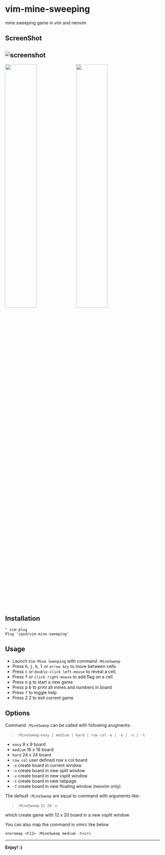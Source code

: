# vim-mine-sweeping
mine sweeping game in vim and neovim

## ScreenShot
![screenshot](https://user-images.githubusercontent.com/13008913/111640012-bcad0800-8836-11eb-85c3-bf20af90c1ba.png)
-
<img src="https://user-images.githubusercontent.com/13008913/111631101-fe858080-882d-11eb-9484-baa544087f20.png" width = "45%" />     <img src="https://user-images.githubusercontent.com/13008913/111631149-09401580-882e-11eb-8a99-4fde0197c892.png" width = "45%" />


## Installation
```vimscript
" vim-plug
Plug 'iqxd/vim-mine-sweeping'
```
## Usage
* Launch `Vim Mine Sweeping` with command `:MineSweep`
* Press <kbd>h</kbd>, <kbd>j</kbd>, <kbd>k</kbd>, <kbd>l</kbd> or `arrow key` to move between cells
* Press <kbd>c</kbd> or `double-click left-mouse` to reveal a cell, 
* Press <kbd>f</kbd> or `click right-mouse` to add flag on a cell
* Press <kbd>n</kbd> <kbd>g</kbd> to start a new game
* Press <kbd>p</kbd> <kbd>b</kbd> to print all mines and numbers in board
* Press <kbd>?</kbd> to toggle help
* Press <kbd>Z</kbd> <kbd>Z</kbd> to exit current game

## Options
Command `:MineSweep` can be called with following arugments:
> `:MineSweep`  `easy | medium | hard | row col`  `-e | -n | -v | -t`
* `easy`  9 x 9 board
* `medium`  16 x 16 board
* `hard`  24 x 24 board
* `row col` user defined row x col board
* `-e` create board in current window
* `-n` create board in new split window
* `-v` create board in new vsplit window
* `-t` create board in new tabpage
* `-f` create board in new floating window (neovim only)

The default `:MineSweep` are equal to command with arguments like:
> `:MineSweep` `12 20` `-v`

which create game with 12 x 20 board in a new vsplit window

You can also map the command in vimrc like below
```vimscript
nnoremap <F12> :MineSweep medium -t<cr>
```

---
**Enjoy!  :)**



